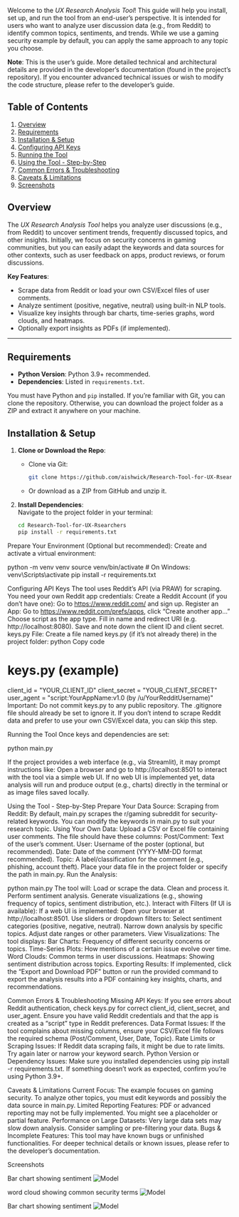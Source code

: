Welcome to the *UX Research Analysis Tool*! This guide will help you install, set up, and run the tool from an end-user’s perspective. It is intended for users who want to analyze user discussion data (e.g., from Reddit) to identify common topics, sentiments, and trends. While we use a gaming security example by default, you can apply the same approach to any topic you choose.

**Note**: This is the user’s guide. More detailed technical and architectural details are provided in the developer’s documentation (found in the project’s repository). If you encounter advanced technical issues or wish to modify the code structure, please refer to the developer’s guide.


## Table of Contents

1. [Overview](#overview)  
2. [Requirements](#requirements)  
3. [Installation & Setup](#installation--setup)  
4. [Configuring API Keys](#configuring-api-keys)  
5. [Running the Tool](#running-the-tool)  
6. [Using the Tool - Step-by-Step](#using-the-tool---step-by-step)  
7. [Common Errors & Troubleshooting](#common-errors--troubleshooting)  
8. [Caveats & Limitations](#caveats--limitations)  
9. [Screenshots](#screenshots)



## Overview

The *UX Research Analysis Tool* helps you analyze user discussions (e.g., from Reddit) to uncover sentiment trends, frequently discussed topics, and other insights. Initially, we focus on security concerns in gaming communities, but you can easily adapt the keywords and data sources for other contexts, such as user feedback on apps, product reviews, or forum discussions.

**Key Features**:  
- Scrape data from Reddit or load your own CSV/Excel files of user comments.  
- Analyze sentiment (positive, negative, neutral) using built-in NLP tools.  
- Visualize key insights through bar charts, time-series graphs, word clouds, and heatmaps.  
- Optionally export insights as PDFs (if implemented).

---

## Requirements

- **Python Version**: Python 3.9+ recommended.  
- **Dependencies**: Listed in `requirements.txt`.

You must have Python and `pip` installed. If you’re familiar with Git, you can clone the repository. Otherwise, you can download the project folder as a ZIP and extract it anywhere on your machine.



## Installation & Setup

1. **Clone or Download the Repo**:  
   - Clone via Git:  
     ```bash
     git clone https://github.com/aishwick/Research-Tool-for-UX-Rsearchers.git
     ```
   - Or download as a ZIP from GitHub and unzip it.

2. **Install Dependencies**:  
   Navigate to the project folder in your terminal:
   ```bash
   cd Research-Tool-for-UX-Rsearchers
   pip install -r requirements.txt

Prepare Your Environment (Optional but recommended):
Create and activate a virtual environment:

python -m venv venv
source venv/bin/activate  # On Windows: venv\Scripts\activate
pip install -r requirements.txt


Configuring API Keys
The tool uses Reddit’s API (via PRAW) for scraping. You need your own Reddit app credentials:
Create a Reddit Account (if you don’t have one):
Go to https://www.reddit.com/ and sign up.
Register an App:
Go to https://www.reddit.com/prefs/apps, click “Create another app...”
Choose script as the app type.
Fill in name and redirect URI (e.g. http://localhost:8080).
Save and note down the client ID and client secret.
keys.py File:
Create a file named keys.py (if it’s not already there) in the project folder:
python
Copy code
# keys.py (example)
client_id = "YOUR_CLIENT_ID"
client_secret = "YOUR_CLIENT_SECRET"
user_agent = "script:YourAppName:v1.0 (by /u/YourRedditUsername)"
Important: Do not commit keys.py to any public repository. The .gitignore file should already be set to ignore it.
If you don’t intend to scrape Reddit data and prefer to use your own CSV/Excel data, you can skip this step.

Running the Tool
Once keys and dependencies are set:

python main.py

If the project provides a web interface (e.g., via Streamlit), it may prompt instructions like:
Open a browser and go to http://localhost:8501 to interact with the tool via a simple web UI.
If no web UI is implemented yet, data analysis will run and produce output (e.g., charts) directly in the terminal or as image files saved locally.

Using the Tool - Step-by-Step
Prepare Your Data Source:
Scraping from Reddit:
By default, main.py scrapes the r/gaming subreddit for security-related keywords. You can modify the keywords in main.py to suit your research topic.
Using Your Own Data:
Upload a CSV or Excel file containing user comments. The file should have these columns:
Post/Comment: Text of the user’s comment.
User: Username of the poster (optional, but recommended).
Date: Date of the comment (YYYY-MM-DD format recommended).
Topic: A label/classification for the comment (e.g., phishing, account theft).
Place your data file in the project folder or specify the path in main.py.
Run the Analysis:

python main.py
The tool will:
Load or scrape the data.
Clean and process it.
Perform sentiment analysis.
Generate visualizations (e.g., showing frequency of topics, sentiment distribution, etc.).
Interact with Filters (If UI is available): If a web UI is implemented:
Open your browser at http://localhost:8501.
Use sliders or dropdown filters to:
Select sentiment categories (positive, negative, neutral).
Narrow down analysis by specific topics.
Adjust date ranges or other parameters.
View Visualizations: The tool displays:
Bar Charts: Frequency of different security concerns or topics.
Time-Series Plots: How mentions of a certain issue evolve over time.
Word Clouds: Common terms in user discussions.
Heatmaps: Showing sentiment distribution across topics.
Exporting Results: If implemented, click the “Export and Download PDF” button or run the provided command to export the analysis results into a PDF containing key insights, charts, and recommendations.

Common Errors & Troubleshooting
Missing API Keys:
If you see errors about Reddit authentication, check keys.py for correct client_id, client_secret, and user_agent.
Ensure you have valid Reddit credentials and that the app is created as a “script” type in Reddit preferences.
Data Format Issues:
If the tool complains about missing columns, ensure your CSV/Excel file follows the required schema (Post/Comment, User, Date, Topic).
Rate Limits or Scraping Issues:
If Reddit data scraping fails, it might be due to rate limits. Try again later or narrow your keyword search.
Python Version or Dependency Issues:
Make sure you installed dependencies using pip install -r requirements.txt.
If something doesn’t work as expected, confirm you’re using Python 3.9+.

Caveats & Limitations
Current Focus: The example focuses on gaming security. To analyze other topics, you must edit keywords and possibly the data source in main.py.
Limited Reporting Features:
PDF or advanced reporting may not be fully implemented. You might see a placeholder or partial feature.
Performance on Large Datasets:
Very large data sets may slow down analysis. Consider sampling or pre-filtering your data.
Bugs & Incomplete Features:
This tool may have known bugs or unfinished functionalities. For deeper technical details or known issues, please refer to the developer’s documentation.

Screenshots

Bar chart showing sentiment
![Model](https://github.com/aishwick/Research-Tool-for-UX-Rsearchers/blob/main/image%20(1).png)

word cloud showing common security terms
![Model](https://github.com/aishwick/Research-Tool-for-UX-Rsearchers/blob/main/word%20cloud%20showing%20common%20security%20terms)

Bar chart showing sentiment
![Model](https://github.com/aishwick/Research-Tool-for-UX-Rsearchers/blob/main/image.png)



